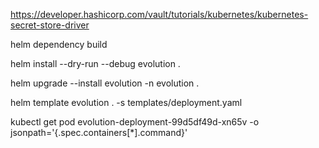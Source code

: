 https://developer.hashicorp.com/vault/tutorials/kubernetes/kubernetes-secret-store-driver


helm dependency build

helm install --dry-run --debug evolution .

helm upgrade --install evolution -n evolution .

helm template evolution . -s templates/deployment.yaml

kubectl get pod evolution-deployment-99d5df49d-xn65v -o jsonpath='{.spec.containers[*].command}'
